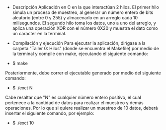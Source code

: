 * Descripción
Aplicación en C en la que interactúan 2 hilos. El primer hilo simula un proceso de muestreo, al generar un número entero de bits aleatorio (entre 0 y 255) y almacenarlo en un arreglo cada 10 milisegundos. El segundo hilo toma los datos, uno a uno del arreglo, y aplica una operación XOR con el número 0X20 y muestra el dato como un caracter en la terminal.


* Compilación y ejecución
Para ejecutar la aplicación, dirígase a la carpeta "Taller 0: Hilos" (donde se encuentra el Makefile) por medio de la terminal y compile con make, ejecutando el siguiente comando:
- $ make

Posteriormente, debe correr el ejecutable generado por medio del siguiente comando:
- $ ./exct N

Cabe resaltar que "N" es cualquier número entero positivo, el cual pertenece a la cantidad de datos para realizar el muestreo y demás operaciones. Por lo que si quiere realizar un muestreo de 10 datos, deberá insertar el siguiente comando, por ejemplo:
- $ ./exct 10
